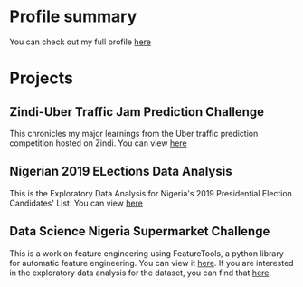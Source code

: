 # Profile summary
You can check out my full profile [here](https://github.com/Dehbaiyor/dehbaiyor.github.io/blob/master/Profile.md)

# Projects
## Zindi-Uber Traffic Jam Prediction Challenge
This chronicles my major learnings from the Uber traffic prediction competition hosted on Zindi.
You can view [here](https://dehbaiyor.github.io/Zindi-Uber-Traffic-Jam-Competition)

## Nigerian 2019 ELections Data Analysis
This is the Exploratory Data Analysis for Nigeria's 2019 Presidential Election Candidates' List.
You can view [here](https://dehbaiyor.github.io/2019-Elections)

## Data Science Nigeria Supermarket Challenge
This is a work on feature engineering using FeatureTools, a python library for automatic feature engineering. You can view it [here](https://nbviewer.jupyter.org/github/Dehbaiyor/DSN-Supermarket-Challenge/blob/1485080d893f8c9060b75a2ccbea17fda11fb4d5/Supermarket%20Model.ipynb). If you are interested in the exploratory data analysis for the dataset, you can find that [here](https://github.com/Dehbaiyor/DSN-Supermarket-Challenge/blob/master/Supermarket%20EDA.ipynb).
